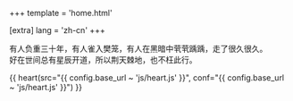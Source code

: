 +++
template = 'home.html'

[extra]
lang = 'zh-cn'
+++

有人负重三十年，有人雀入樊笼，有人在黑暗中茕茕踽踽，走了很久很久。  
好在世间总有星辰开道，所以荆天棘地，也不枉此行。  

{{ heart(src="{{ config.base_url ~ 'js/heart.js' }}", conf="{{ config.base_url ~ 'js/heart.js' }}") }}
